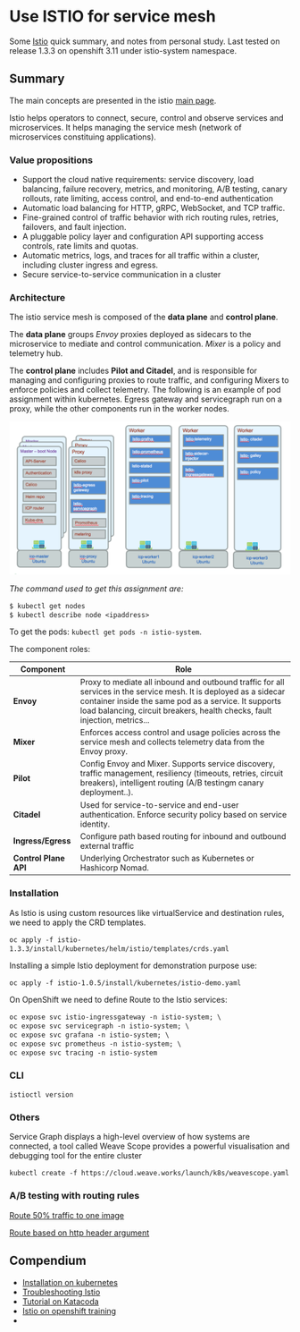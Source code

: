 # Use ISTIO for service mesh

Some [Istio](https://istio.io/) quick summary, and notes from personal study. Last tested on release 1.3.3 on openshift 3.11 under istio-system namespace.

## Summary

The main concepts are presented in the istio [main page](https://istio.io/docs/concepts/what-is-istio/).

Istio helps operators to connect, secure, control and observe services and microservices. It helps managing the service mesh (network of microservices constituing applications).

### Value propositions

* Support the cloud native requirements: service discovery, load balancing, failure recovery, metrics, and monitoring, A/B testing, canary rollouts, rate limiting, access control, and end-to-end authentication
* Automatic load balancing for HTTP, gRPC, WebSocket, and TCP traffic.
* Fine-grained control of traffic behavior with rich routing rules, retries, failovers, and fault injection.
* A pluggable policy layer and configuration API supporting access controls, rate limits and quotas.
* Automatic metrics, logs, and traces for all traffic within a cluster, including cluster ingress and egress.
* Secure service-to-service communication in a cluster

### Architecture

The istio service mesh is composed of the **data plane** and **control plane**.

The **data plane** groups *Envoy* proxies deployed as sidecars to the microservice to mediate and control communication. *Mixer* is a policy and telemetry hub.

The **control plane** includes **Pilot and Citadel**, and is responsible for managing and configuring proxies to route traffic, and configuring Mixers to enforce policies and collect telemetry. The following is an example of pod assignment within kubernetes. Egress gateway and servicegraph run on a proxy, while the other components run in the worker nodes.

![](istio-icp-deploy.png)

*The command used to get this assignment are:*
```
$ kubectl get nodes
$ kubectl describe node <ipaddress>
```
To get the pods: `kubectl get pods -n istio-system`.

The component roles:  

| Component | Role |  
| ---- | ----- |  
|  **Envoy**  | Proxy to mediate  all inbound and outbound traffic for all services in the service mesh. It is deployed as a sidecar container inside the same pod as a service. It supports load balancing, circuit breakers, health checks, fault injection, metrics...|
| **Mixer** | Enforces access control and usage policies across the service mesh and collects telemetry data from the Envoy proxy. |
| **Pilot** | Config Envoy and Mixer. Supports service discovery, traffic management, resiliency (timeouts, retries, circuit breakers), intelligent routing (A/B testingm canary deployment..). |
| **Citadel** | Used for service-to-service and end-user authentication. Enforce security policy based on service identity. | 
| **Ingress/Egress** | Configure path based routing for inbound and outbound external traffic |
| **Control Plane API** | Underlying Orchestrator such as Kubernetes or Hashicorp Nomad. |

### Installation

As Istio is using custom resources like virtualService and destination rules, we need to apply the CRD templates.

```
oc apply -f istio-1.3.3/install/kubernetes/helm/istio/templates/crds.yaml
```

Installing a simple Istio deployment for demonstration purpose use:

```
oc apply -f istio-1.0.5/install/kubernetes/istio-demo.yaml
```
On OpenShift we need to define Route to the Istio services:

```
oc expose svc istio-ingressgateway -n istio-system; \
oc expose svc servicegraph -n istio-system; \
oc expose svc grafana -n istio-system; \
oc expose svc prometheus -n istio-system; \
oc expose svc tracing -n istio-system
```
### CLI

```
istioctl version
```

### Others

Service Graph displays a high-level overview of how systems are connected, a tool called Weave Scope provides a powerful visualisation and debugging tool for the entire cluster

```
kubectl create -f https://cloud.weave.works/launch/k8s/weavescope.yaml
```

### A/B testing with routing rules

[Route 50% traffic to one image](https://github.com/istio/istio/blob/release-0.1/samples/apps/bookinfo/route-rule-reviews-50-v3.yaml)

[Route based on http header argument](https://github.com/istio/istio/blob/release-0.1/samples/apps/bookinfo/route-rule-reviews-test-v2.yaml)

## Compendium

* [Installation on kubernetes](https://istio.io/docs/setup/install/kubernetes)
* [Troubleshooting Istio](https://github.com/istio/istio/wiki/Troubleshooting-Istio)
* [Tutorial on Katacoda](https://www.katacoda.com/courses/istio/deploy-istio-on-kubernetes)
* [Istio on openshift training](https://learn.openshift.com/servicemesh)
* [](https://www.redhat.com/en/events/webinar/kubernetes-istio-kafka-and-camel-glue-your-agencys-cloud-native-strategy)
